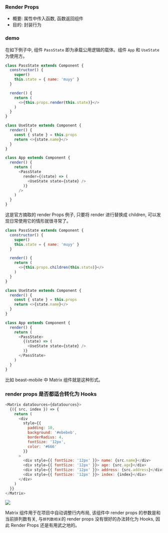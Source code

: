 <!--
abbrlink: h5o4gcg3
-->

### Render Props

* 概要: 属性中传入函数, 函数返回组件
* 目的: 封装行为

### demo

在如下例子中, 组件 `PassState` 即为承载公用逻辑的载体。组件 `App` 和 `UseState` 为使用方。

```js
class PassState extends Component {
  constructor() {
    super()
    this.state = { name: 'muyy' }
  }

  render() {
    return (
      <>{this.props.render(this.state)}</>
    )
  }
}

class UseState extends Component {
  render() {
    const { state } = this.props
    return <>{state.name}</>
  }
}

class App extends Component {
  render() {
    return (
      <PassState
        render={(state) => (
          <UseState state={state} />
        )}
      />
    )
  }
}
```

这是官方摘取的 render Props 例子, 只要将 render 进行替换成 children, 可以发现日常使用它的情形就很寻常了。

```js
class PassState extends Component {
  constructor() {
    super()
    this.state = { name: 'muyy' }
  }

  render() {
    return (
      <>{this.props.children(this.state)}</>
    )
  }
}

class UseState extends Component {
  render() {
    const { state } = this.props
    return <>{state.name}</>
  }
}

class App extends Component {
  render() {
    return (
      <PassState>
        {(state) => (
          <UseState state={state} />
        )}
      </PassState>
    )
  }
}
```

比如 beast-mobile 中 Matrix 组件就是这种形式。

### render props 是否都适合转化为 Hooks

```js
<Matrix dataSources={dataSources}>
  {({ src, index }) => {
    return (
      <div
        style={{
          padding: 10,
          background: '#ebebeb',
          borderRadius: 4,
          fontSize: '12px',
          color: '#666'
        }}
      >
        <div style={{ fontSize: '12px' }}> name: {src.name}</div>
        <div style={{ fontSize: '12px' }}> age: {src.age}</div>
        <div style={{ fontSize: '12px' }}> address: {src.address}</div>
        <div style={{ fontSize: '12px' }}> index: {index}</div>
      </div>
    )
  }}
</Matrix>
```

![](http://with.muyunyun.cn/e99997d480a89b1c5f244d19bd67404a.jpg-400)

Matrix 组件用于在项目中自动调整行内布局, 该组件中 render props 的参数是和当前排列数有关, 与`排列数相关`的 render props 没有很好的办法转化为 Hooks, 因此 Render Props 还是有用武之地的。
